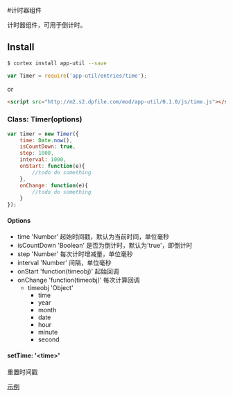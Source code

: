 #计时器组件

计时器组件，可用于倒计时。

## Install

```bash
$ cortex install app-util --save
```
```js
var Timer = require('app-util/entries/time');
```

or
```html
<script src="http://m2.s2.dpfile.com/mod/app-util/0.1.0/js/time.js"></script>
```

### Class: Timer(options)

```js
var timer = new Timer({
    time: Date.now(),
    isCountDown: true,
    step: 1000,
    interval: 1000,
    onStart: function(e){
        //todo do something
    },
    onChange: function(e){
        //todo do something
    }
});
```

#### Options

- time 'Number' 起始时间戳，默认为当前时间，单位毫秒
- isCountDown 'Boolean' 是否为倒计时，默认为'true'，即倒计时
- step 'Number' 每次计时增减量，单位毫秒
- interval 'Number' 间隔，单位毫秒
- onStart 'function(timeobj)' 起始回调
- onChange 'function(timeobj)' 每次计算回调
  - timeobj 'Object'
    - time
    - year
    - month
    - date
    - hour
    - minute
    - second

#### setTime: '&lt;time&gt;'

重置时间戳

[示例](timer.html)


